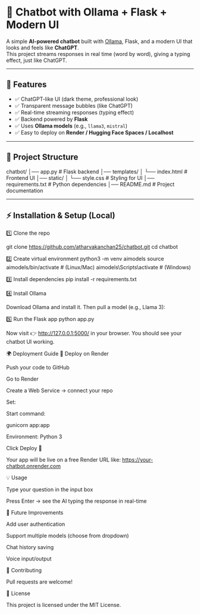 # 🧠 Chatbot with Ollama + Flask + Modern UI

A simple **AI-powered chatbot** built with [Ollama](https://ollama.ai/), Flask, and a modern UI that looks and feels like **ChatGPT**.  
This project streams responses in real time (word by word), giving a typing effect, just like ChatGPT.

---

## 🚀 Features
- ✅ ChatGPT-like UI (dark theme, professional look)  
- ✅ Transparent message bubbles (like ChatGPT)  
- ✅ Real-time streaming responses (typing effect)  
- ✅ Backend powered by **Flask**  
- ✅ Uses **Ollama models** (e.g., `llama3`, `mistral`)  
- ✅ Easy to deploy on **Render / Hugging Face Spaces / Localhost**  

---

## 📂 Project Structure

chatbot/
│── app.py # Flask backend
│── templates/
│ └── index.html # Frontend UI
│── static/
│ └── style.css # Styling for UI
│── requirements.txt # Python dependencies
│── README.md # Project documentation


---

## ⚡ Installation & Setup (Local)
 
1️⃣ Clone the repo

git clone https://github.com/atharvakanchan25/chatbot.git
cd chatbot

2️⃣ Create virtual environment
python3 -m venv aimodels
source aimodels/bin/activate   # (Linux/Mac)
aimodels\Scripts\activate      # (Windows)

3️⃣ Install dependencies
pip install -r requirements.txt

4️⃣ Install Ollama

Download Ollama and install it.
Then pull a model (e.g., Llama 3):

5️⃣ Run the Flask app
python app.py


Now visit 👉 http://127.0.0.1:5000/ in your browser.
You should see your chatbot UI working.

🌍 Deployment Guide
🔹 Deploy on Render

Push your code to GitHub

Go to Render

Create a Web Service → connect your repo

Set:

Start command:

gunicorn app:app


Environment: Python 3

Click Deploy 🎉

Your app will be live on a free Render URL like:
https://your-chatbot.onrender.com

💡 Usage

Type your question in the input box

Press Enter → see the AI typing the response in real-time

🔮 Future Improvements

 Add user authentication

 Support multiple models (choose from dropdown)

 Chat history saving

 Voice input/output

🤝 Contributing

Pull requests are welcome!

📜 License

This project is licensed under the MIT License.
